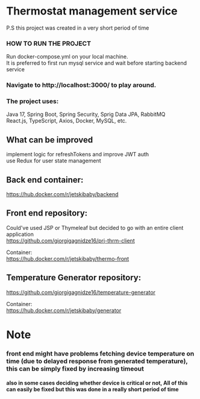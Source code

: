 # Thermostat management  service
P.S this project was created in a very short period of time

### HOW TO RUN THE PROJECT 

Run docker-compose.yml on your local machine.
<br/> It is preferred to first run mysql service and wait before starting backend service
<br/> 

### Navigate to http://localhost:3000/ to play around.

### The  project uses: </br>

Java 17, Spring Boot, Spring Security, Sprig Data JPA, RabbitMQ <br/>
React.js, TypeScript, Axios, Docker, MySQL, etc. </br>

## What can be improved
implement logic for refreshTokens and improve JWT auth </br>
use Redux for user state management

## Back end container:
https://hub.docker.com/r/jetskibaby/backend

## Front end repository:
Could've used JSP or Thymeleaf but decided to go with an entire client application </br>
https://github.com/giorgigagnidze16/prj-thrm-client

Container: <br/>
https://hub.docker.com/r/jetskibaby/thermo-front

## Temperature Generator repository:

https://github.com/giorgigagnidze16/temperature-generator

Container: <br/>
https://hub.docker.com/r/jetskibaby/generator


# Note
### front end might have problems fetching device temperature on time (due to delayed response from generated temperature), this can be simply fixed by increasing timeout
#### also in some cases deciding whether device is critical or not, All of this can easily be fixed but this was done in a really short period of time 
